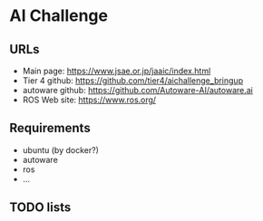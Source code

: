 # AI Challenge

## URLs

* Main page:
  https://www.jsae.or.jp/jaaic/index.html
* Tier 4 github:
  https://github.com/tier4/aichallenge_bringup
* autoware github:
  https://github.com/Autoware-AI/autoware.ai
* ROS Web site:
  https://www.ros.org/ 

## Requirements

* ubuntu (by docker?)
* autoware
* ros
* ...

## TODO lists

